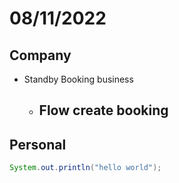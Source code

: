 # 08/11/2022

## Company
- Standby Booking business
    - Flow create booking
        - 

## Personal

```java
System.out.println("hello world");
````